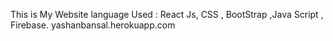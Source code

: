 This is My Website 
language Used : React Js, CSS , BootStrap ,Java Script , Firebase.
yashanbansal.herokuapp.com
